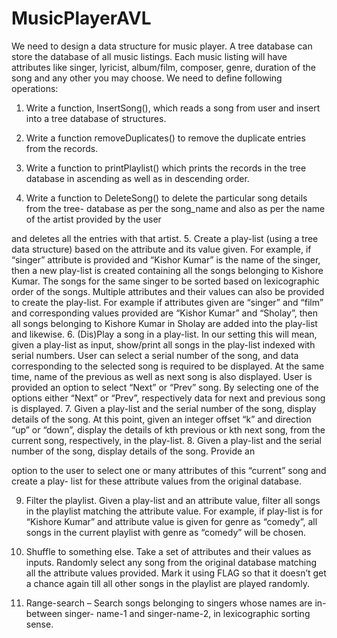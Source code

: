 # MusicPlayerAVL
We need to design a data structure for music player. A tree database can store the database of
all music listings. Each music listing will have attributes like singer, lyricist, album/film,
composer, genre, duration of the song and any other you may choose. We need to define
following operations:
1. Write a function, InsertSong(), which reads a song from user and insert into a tree
database of structures.
2. Write a function removeDuplicates() to remove the duplicate entries from the records.
3. Write a function to printPlaylist() which prints the records in the tree database in
ascending as well as in descending order.

4. Write a function to DeleteSong() to delete the particular song details from the tree-
database as per the song_name and also as per the name of the artist provided by the user

and deletes all the entries with that artist.
5. Create a play-list (using a tree data structure) based on the attribute and its value given.
For example, if “singer” attribute is provided and “Kishor Kumar” is the name of the
singer, then a new play-list is created containing all the songs belonging to Kishore
Kumar. The songs for the same singer to be sorted based on lexicographic order of the
songs. Multiple attributes and their values can also be provided to create the play-list. For
example if attributes given are “singer” and “film” and corresponding values provided are
“Kishor Kumar” and “Sholay”, then all songs belonging to Kishore Kumar in Sholay are
added into the play-list and likewise.
6. (Dis)Play a song in a play-list. In our setting this will mean, given a play-list as input,
show/print all songs in the play-list indexed with serial numbers. User can select a serial
number of the song, and data corresponding to the selected song is required to be
displayed. At the same time, name of the previous as well as next song is also displayed.
User is provided an option to select “Next” or “Prev” song. By selecting one of the
options either “Next” or “Prev”, respectively data for next and previous song is displayed.
7. Given a play-list and the serial number of the song, display details of the song. At this
point, given an integer offset “k” and direction “up” or “down”, display the details of kth
previous or kth next song, from the current song, respectively, in the play-list.
8. Given a play-list and the serial number of the song, display details of the song. Provide an

option to the user to select one or many attributes of this “current” song and create a play-
list for these attribute values from the original database.

9. Filter the playlist. Given a play-list and an attribute value, filter all songs in the playlist
matching the attribute value. For example, if play-list is for “Kishore Kumar” and
attribute value is given for genre as “comedy”, all songs in the current playlist with genre
as “comedy” will be chosen.
10. Shuffle to something else. Take a set of attributes and their values as inputs. Randomly
select any song from the original database matching all the attribute values provided.
Mark it using FLAG so that it doesn’t get a chance again till all other songs in the playlist
are played randomly.

11. Range-search – Search songs belonging to singers whose names are in-between singer-
name-1 and singer-name-2, in lexicographic sorting sense.
